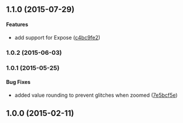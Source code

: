 <a name="1.1.0"></a>
## 1.1.0 (2015-07-29)


#### Features

* add support for Expose ([c4bc9fe2](https://github.com/fczbkk/gap-grid/commit/c4bc9fe2b530206dc3cc8310690937b616df9a04))


<a name="1.0.2"></a>
### 1.0.2 (2015-06-03)


<a name="1.0.1"></a>
### 1.0.1 (2015-05-25)


#### Bug Fixes

* added value rounding to prevent glitches when zoomed ([7e5bcf5e](https://github.com/fczbkk/gap-grid/commit/7e5bcf5ece9c236081cd6a62a11ae9d773cb2922))


<a name="1.0.0"></a>
## 1.0.0 (2015-02-11)


